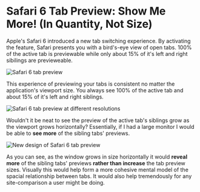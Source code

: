 # Safari 6 Tab Preview: Show Me More! (In Quantity, Not Size)

Apple's Safari 6 introduced a new tab switching experience. By activating the feature, Safari presents you with a bird's-eye view of open tabs. 100% of the active tab is previewable while only about 15% of it's left and right sibilings are previeweable.

![Safari 6 tab preview](https://cdn.jim-nielsen.com/blog/2012/safari6-tab-view.jpg)

This experience of previewing your tabs is consistent no matter the application's viewport size. You always see 100% of the active tab and about 15% of it's left and right siblings.

![Safari 6 tab preview at different resolutions](https://cdn.jim-nielsen.com/blog/2012/safari6-tab-view-resolution-comparison.jpg)

Wouldn't it be neat to see the preview of the active tab's siblings grow as the viewport grows horizontally? Essentially, if I had a large monitor I would be able to **see more** of the sibling tabs' previews.

![New design of Safari 6 tab preview](https://cdn.jim-nielsen.com/blog/2012/safari6-tab-view-new-design.jpg)

As you can see, as the window grows in size horizontally it would **reveal more** of the sibling tabs' previews **rather than increase** the tab preview sizes. Visually this would help form a more cohesive mental model of the spacial relationship between tabs. It would also help tremendously for any site-comparison a user might be doing.
